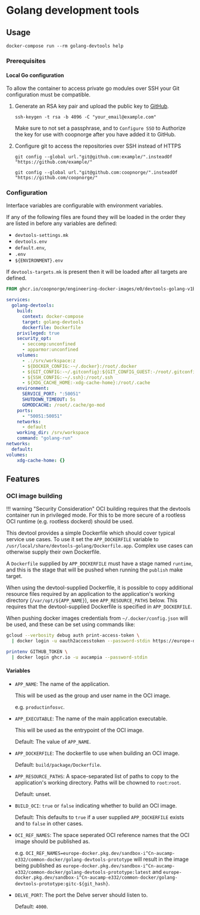 # Golang development tools

## Usage

```console
docker-compose run --rm golang-devtools help
```

### Prerequisites

#### Local Go configuration

To allow the container to access private go modules over SSH your Git
configuration must be compatible.

1. Generate an RSA key pair and upload the public key to
   [GitHub](https://github.com/settings/keys).

   ```console
   ssh-keygen -t rsa -b 4096 -C "your_email@example.com"
   ```

   Make sure to not set a passphrase, and to `Configure SSO` to Authorize the
   key for use with coopnorge after you have added it to GitHub.

2. Configure git to access the repositories over SSH instead of HTTPS

   ```console title="Example"
   git config --global url."git@github.com:example/".insteadOf "https://github.com/example/"
   ```

   ```console title="Coop specific"
   git config --global url."git@github.com:coopnorge/".insteadOf "https://github.com/coopnorge/"
   ```

### Configuration

Interface variables are configurable with environment variables.

If any of the following files are found they will be loaded in the order they
are listed in before any variables are defined:

- `devtools-settings.mk`
- `devtools.env`
- `default.env`,
- `.env`
- `${ENVIRONMENT}.env`

If `devtools-targets.mk` is present then it will be loaded after all targets are
defined.

```Dockerfile title="docker-compose/Dockerfile"
FROM ghcr.io/coopnorge/engineering-docker-images/e0/devtools-golang-v1beta1:latest@sha256:7e54fe41351af1b7b4cdf75c2cb8251f80b89845b49179ae2003b200b3054369 AS golang-devtools
```

```yaml title="docker-compose.yaml"
services:
  golang-devtools:
    build:
      context: docker-compose
      target: golang-devtools
      dockerfile: Dockerfile
    privileged: true
    security_opt:
      - seccomp:unconfined
      - apparmor:unconfined
    volumes:
      - .:/srv/workspace:z
      - ${DOCKER_CONFIG:-~/.docker}:/root/.docker
      - ${GIT_CONFIG:-~/.gitconfig}:${GIT_CONFIG_GUEST:-/root/.gitconfig}
      - ${SSH_CONFIG:-~/.ssh}:/root/.ssh
      - ${XDG_CACHE_HOME:-xdg-cache-home}:/root/.cache
    environment:
      SERVICE_PORT: ":50051"
      SHUTDOWN_TIMEOUT: 5s
      GOMODCACHE: /root/.cache/go-mod
    ports:
      - "50051:50051"
    networks:
      - default
    working_dir: /srv/workspace
    command: "golang-run"
networks:
  default:
volumes:
    xdg-cache-home: {}
```

## Features

### OCI image building

!!! warning "Security Consideration"
    OCI building requires that the devtools container run in privileged mode.
    For this to be more secure of a rootless OCI runtime
    (e.g. rootless dockerd) should be used.

This devtool provides a simple Dockerfile which should cover typical service use
cases. To use it set the `APP_DOCKERFILE` variable to
`/usr/local/share/devtools-golang/Dockerfile.app`. Complex use cases can
otherwise supply their own Dockerfile.

A `Dockerfile` supplied by `APP_DOCKERFILE` must have a stage named `runtime`,
and this is the stage that will be pushed when running the `publish` make
target.

When using the devtool-supplied Dockerfile, it is possible to copy additional
resource files required by an application to the application's working directory
(`/var/opt/${APP_NAME}`), see `APP_RESOURCE_PATHS` below. This requires that the
devtool-supplied Dockerfile is specified in `APP_DOCKERFILE`.

When pushing docker images credentials from `~/.docker/config.json` will be
used, and these can be set using commands like:

```bash
gcloud --verbosity debug auth print-access-token \
  | docker login -u oauth2accesstoken --password-stdin https://europe-docker.pkg.dev

printenv GITHUB_TOKEN \
  | docker login ghcr.io -u aucampia --password-stdin
```

#### Variables

- `APP_NAME`: The name of the application.

  This will be used as the group and user name in the OCI image.

  e.g. `productinfosvc`.

- `APP_EXECUTABLE`: The name of the main application executable.

  This will be used as the entrypoint of the OCI image.

  Default: The value of `APP_NAME`.

- `APP_DOCKERFILE`: The dockerfile to use when building an OCI image.

  Default: `build/package/Dockerfile`.

- `APP_RESOURCE_PATHS`: A space-separated list of paths to copy to the
  application's working directory. Paths will be chowned to `root`:`root`.

  Default: unset.

- `BUILD_OCI`: `true` or `false` indicating whether to build an OCI image.

  Default: This defaults to `true` if a user supplied `APP_DOCKERFILE` exists
  and to `false` in other cases.

- `OCI_REF_NAMES`: The space seperated OCI reference names that the OCI image
  should be published as.

  e.g.
  `OCI_REF_NAMES=europe-docker.pkg.dev/sandbox-i^Cn-aucamp-e332/common-docker/golang-devtools-prototype`
  will result in the image being published as
  `europe-docker.pkg.dev/sandbox-i^Cn-aucamp-e332/common-docker/golang-devtools-prototype:latest`
  and
  `europe-docker.pkg.dev/sandbox-i^Cn-aucamp-e332/common-docker/golang-devtools-prototype:gitc-${git_hash}`.

- `DELVE_PORT`: The port the Delve server should listen to.

  Default: `4000`.
